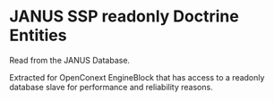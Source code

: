 JANUS SSP readonly Doctrine Entities
====================================

Read from the JANUS Database.

Extracted for OpenConext EngineBlock that has access to a readonly database slave 
for performance and reliability reasons.